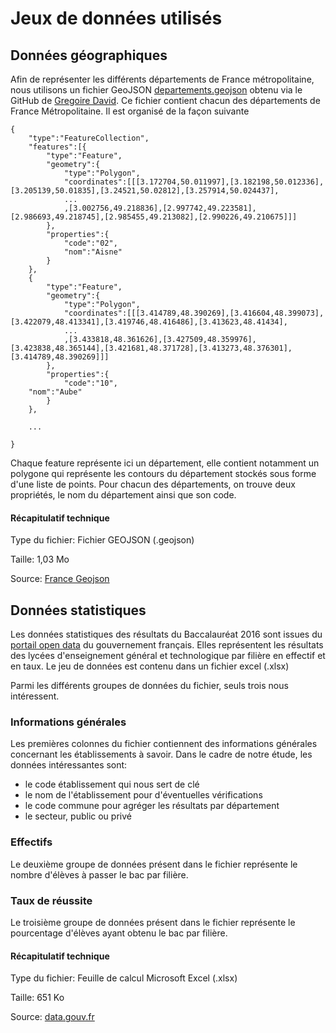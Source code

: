 # Jeux de données utilisés

## Données géographiques

Afin de représenter les différents départements de France métropolitaine, nous utilisons un fichier GeoJSON <a href="https://github.com/ArnaudBru/ProjetBAC/blob/master/data/departements.geojson">departements.geojson</a> obtenu via le GitHub de <a href="https://github.com/gregoiredavid">Gregoire David</a>.
Ce fichier contient chacun des départements de France Métropolitaine. Il est organisé de la façon suivante

	{
		"type":"FeatureCollection",
		"features":[{
			"type":"Feature",
			"geometry":{
				"type":"Polygon",
				"coordinates":[[[3.172704,50.011997],[3.182198,50.012336],[3.205139,50.01835],[3.24521,50.02812],[3.257914,50.024437],
				...
				,[3.002756,49.218836],[2.997742,49.223581],[2.986693,49.218745],[2.985455,49.213082],[2.990226,49.210675]]]
			},
			"properties":{
				"code":"02",
				"nom":"Aisne"
			}
		},
		{
			"type":"Feature",
			"geometry":{
				"type":"Polygon",
				"coordinates":[[[3.414789,48.390269],[3.416604,48.399073],[3.422079,48.413341],[3.419746,48.416486],[3.413623,48.41434],
				...
				,[3.433818,48.361626],[3.427509,48.359976],[3.423838,48.365144],[3.421681,48.371728],[3.413273,48.376301],[3.414789,48.390269]]]
			},
			"properties":{
				"code":"10",
        "nom":"Aube"
			}
		},

		...

	}
  
Chaque feature représente ici un département, elle contient notamment un polygone qui représente les contours du département stockés sous forme d'une liste de points. Pour chacun des départements, on trouve deux propriétés, le nom du département ainsi que son code.

#### Récapitulatif technique

Type du fichier: Fichier GEOJSON (.geojson)

Taille: 1,03 Mo

Source: <a href="https://github.com/gregoiredavid/france-geojson">France Geojson</a>

## Données statistiques

Les données statistiques des résultats du Baccalauréat 2016 sont issues du <a href="https://www.data.gouv.fr/fr/">portail open data</a> du gouvernement français. Elles représentent les résultats des lycées d'enseignement général et technologique par filière en effectif et en taux. Le jeu de données est contenu dans un fichier excel (.xlsx)

Parmi les différents groupes de données du fichier, seuls trois nous intéressent.

### Informations générales

Les premières colonnes du fichier contiennent des informations générales concernant les établissements à savoir. Dans le cadre de notre étude, les données intéressantes sont:
- le code établissement qui nous sert de clé
- le nom de l'établissement pour d'éventuelles vérifications
- le code commune pour agréger les résultats par département
- le secteur, public ou privé

### Effectifs

Le deuxième groupe de données présent dans le fichier représente le nombre d'élèves à passer le bac par filière.

### Taux de réussite

Le troisième groupe de données présent dans le fichier représente le pourcentage d'élèves ayant obtenu le bac par filière.


#### Récapitulatif technique

Type du fichier: Feuille de calcul Microsoft Excel (.xlsx)

Taille: 651 Ko

Source: <a href="https://www.data.gouv.fr/fr/datasets/indicateurs-de-resultat-des-lycees-denseignement-general-et-technologique/#">data.gouv.fr</a>
